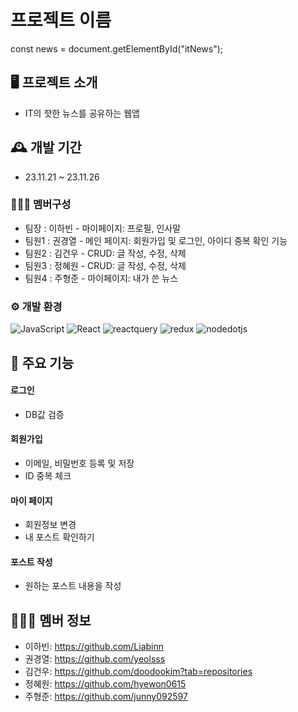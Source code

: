 # 프로젝트 이름

const news = document.getElementById("itNews");

## 🖥️ 프로젝트 소개

- IT의 핫한 뉴스를 공유하는 웹앱

## 🕰️ 개발 기간

- 23.11.21 ~ 23.11.26

### 🧑‍🤝‍🧑 멤버구성

- 팀장 : 이하빈 - 마이페이지: 프로필, 인사말
- 팀원1 : 권경열 - 메인 페이지: 회원가입 및 로그인, 아이디 중복 확인 기능
- 팀원2 : 김건우 - CRUD: 글 작성, 수정, 삭제
- 팀원3 : 정혜원 - CRUD: 글 작성, 수정, 삭제
- 팀원4 : 주형준 - 마이페이지: 내가 쓴 뉴스

### ⚙️ 개발 환경

<img alt="JavaScript" src ="https://img.shields.io/badge/JavaScriipt-F7DF1E.svg?&style=for-the-badge&logo=JavaScript&logoColor=black"/> <img alt="React" src ="https://img.shields.io/badge/react-61DAFB.svg?&style=for-the-badge&logo=React&logoColor=white"/> <img alt="reactquery" src ="https://img.shields.io/badge/reactquery-FF4154.svg?&style=for-the-badge&logo=reactquery&logoColor=white"/> <img alt="redux" src ="https://img.shields.io/badge/redux-764ABC.svg?&style=for-the-badge&logo=redux&logoColor=white"/> <img alt="nodedotjs" src ="https://img.shields.io/badge/nodedotjs-339933.svg?&style=for-the-badge&logo=nodedotjs&logoColor=white"/>

## 📌 주요 기능

#### 로그인

- DB값 검증

#### 회원가입

- 이메일, 비밀번호 등록 및 저장
- ID 중복 체크

#### 마이 페이지

- 회원정보 변경
- 내 포스트 확인하기

#### 포스트 작성

- 원하는 포스트 내용을 작성

## 🧑‍🤝‍🧑 멤버 정보

- 이하빈: https://github.com/Liabinn
- 권경열: https://github.com/yeolsss
- 김건우: https://github.com/doodookim?tab=repositories
- 정혜원: https://github.com/hyewon0615
- 주형준: https://github.com/junny092597
